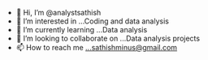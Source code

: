 - 👋 Hi, I’m @analystsathish
- 👀 I’m interested in ...Coding and data analysis
- 🌱 I’m currently learning ...Data analysis
- 💞️ I’m looking to collaborate on ...Data analysis projects
- 📫 How to reach me ...sathishminus@gmail.com

<!---
analystsathish/analystsathish is a ✨ special ✨ repository because its `README.md` (this file) appears on your GitHub profile.
You can click the Preview link to take a look at your changes.
--->
